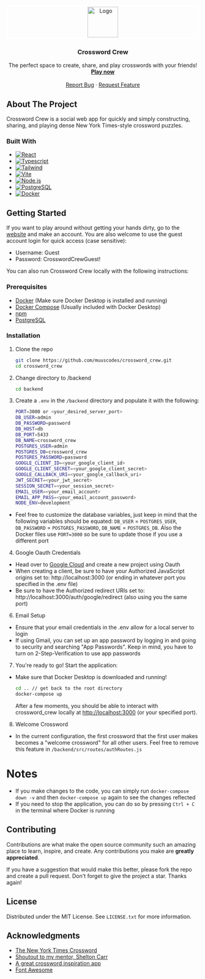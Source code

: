 <!-- README adapted from https://github.com/othneildrew/Best-README-Template -->

<!-- PROJECT LOGO -->
<br />
<div align="center">
  <a href="https://github.com/muuscodes/crossword_crew">
  <div style="border: 5px solid white;">
    <img src="./frontend/src/img/favicon.jpg" alt="Logo" width="80" height="80" >
    </div>
  </a>

<h3 align="center">Crossword Crew</h3>

  <p align="center">
    The perfect space to create, share, and play crosswords with your friends!
    <br />
    <a href="https://www.crosswordcrew.com" target="_blank" rel="noreferrer"><strong>Play now</strong></a>
    <br />
    <br />
    <a href="https://github.com/muuscodes/crossword_crew/issues/new?labels=bug&template=bug-report---.md">Report Bug</a>
    ·
    <a href="https://github.com/muuscodes/crossword_crew/issues/new?labels=enhancement&template=feature-request---.md">Request Feature</a>
  </p>
</div>

## About The Project

Crossword Crew is a social web app for quickly and simply constructing, sharing, and
playing dense New York Times-style crossword puzzles.

### Built With

- [![React][React.js]][React-url]
- [![Typescript][Typescript]][Typescript-url]
- [![Tailwind][Tailwind]][Tailwind-url]
- [![Vite][ViteLogo]][ViteLogo-url]
- [![Node.js][Node.js]][Node-url]
- [![PostgreSQL][PostgreSQL]][PostgreSQL-url]
- [![Docker][DockerLogo]][DockerLogo-url]

## Getting Started

If you want to play around without getting your hands dirty, go to the [website][website-url] and make an account. You are also welcome to use the guest account login for quick access (case sensitive):

- Username: Guest
- Password: CrosswordCrewGuest!

You can also run Crossword Crew locally with the following instructions:

### Prerequisites

- [Docker][docker-url] (Make sure Docker Desktop is installed and running)
- [Docker Compose][docker-compose-url] (Usually included with Docker Desktop)
- [npm][npm-install-url]
- [PostgreSQL][PostgresQL-url]

### Installation

1. Clone the repo
   ```sh
   git clone https://github.com/muuscodes/crossword_crew.git
   cd crossword_crew
   ```
2. Change directory to /backend
   ```sh
   cd backend
   ```
3. Create a `.env` in the `/backend` directory and populate it with the following:
   ```sh
   PORT=3000 or <your_desired_server_port>
   DB_USER=admin
   DB_PASSWORD=password
   DB_HOST=db
   DB_PORT=5433
   DB_NAME=crossword_crew
   POSTGRES_USER=admin
   POSTGRES_DB=crossword_crew
   POSTGRES_PASSWORD=password
   GOOGLE_CLIENT_ID=<your_google_client_id>
   GOOGLE_CLIENT_SECRET=<your_google_client_secret>
   GOOGLE_CALLBACK_URI=<your_google_callback_uri>
   JWT_SECRET=<your_jwt_secret>
   SESSION_SECRET=<your_session_secret>
   EMAIL_USER=<your_email_account>
   EMAIL_APP_PASS=<your_email_account_password>
   NODE_ENV=development
   ```

- Feel free to customize the database variables, just keep in mind that the following variables should be equated: `DB_USER` = `POSTGRES_USER`, `DB_PASSWORD` = `POSTGRES_PASSWORD`, `DB_NAME` = `POSTGRES_DB`. Also the Docker files use `PORT=3000` so be sure to update those if you use a different port

4. Google Oauth Credentials

- Head over to [Google Cloud][google-cloud-url] and create a new project using Oauth
- When creating a client, be sure to have your Authorized JavaScript origins set to:
  http://localhost:3000 (or ending in whatever port you specified in the .env file)
- Be sure to have the Authorized redirect URIs set to: http://localhost:3000/auth/google/redirect
  (also using you the same port)

6. Email Setup

- Ensure that your email credentials in the .env allow for a local server to login
- If using Gmail, you can set up an app password by logging in and going to security and searching "App Passwords". Keep in mind, you have to turn on 2-Step-Verification to use app passwords

7. You're ready to go! Start the application:

- Make sure that Docker Desktop is downloaded and running!

  ```sh
  cd .. // get back to the root directory
  docker-compose up
  ```

  After a few moments, you should be able to interact with crossword_crew locally
  at [http://localhost:3000](http://localhost:3000) (or your specified port).

8. Welcome Crossword

- In the current configuration, the first crossword that the first user makes becomes a "welcome crossword"
  for all other users. Feel free to remove this feature in `/backend/src/routes/authRoutes.js`

# Notes

- If you make changes to the code, you can simply run `docker-compose down -v` and then `docker-compose up` again to see the changes reflected
- If you need to stop the application, you can do so by pressing `Ctrl + C` in the terminal where Docker is running

## Contributing

Contributions are what make the open source community such an amazing place to
learn, inspire, and create. Any contributions you make are **greatly
appreciated**.

If you have a suggestion that would make this better, please fork the repo and
create a pull request. Don't forget to give the project a star. Thanks again!

## License

Distributed under the MIT License. See `LICENSE.txt` for more information.

## Acknowledgments

- [The New York Times Crossword][nyt-url]
- [Shoutout to my mentor, Shelton Carr][shelton-url]
- [A great crossword inspiration app][crosswyrd-url]
- [Font Awesome][font-awesome-url]

<!-- MARKDOWN LINKS & IMAGES -->
<!-- https://www.markdownguide.org/basic-syntax/#reference-style-links -->

[React.js]: https://img.shields.io/badge/React-20232A?style=for-the-badge&logo=react&logoColor=61DAFB
[React-url]: https://reactjs.org/
[TypeScript]: https://img.shields.io/badge/TypeScript-007ACC?style=for-the-badge&logo=typescript&logoColor=white
[TypeScript-url]: https://www.typescriptlang.org/
[Tailwind]: https://img.shields.io/badge/TailwindCSS-38B2AC?style=for-the-badge&logo=tailwindcss&logoColor=white
[Tailwind-url]: https://tailwindcss.com/
[Node.js]: https://img.shields.io/badge/Node.js-8CC84B?style=for-the-badge&logo=node.js&logoColor=white
[Node-url]: https://nodejs.org/
[PostgreSQL]: https://img.shields.io/badge/PostgreSQL-336791?style=for-the-badge&logo=postgresql&logoColor=white
[PostgreSQL-url]: https://www.postgresql.org/
[DockerLogo]: https://img.shields.io/badge/Docker-2496ED?style=for-the-badge&logo=docker&logoColor=white
[DockerLogo-url]: https://www.docker.com/
[ViteLogo]: https://img.shields.io/badge/Vite-646CFF?style=for-the-badge&logo=vite&logoColor=white
[ViteLogo-url]: https://vitejs.dev/
[Docker-url]: https://docs.docker.com/get-docker/
[Docker-compose-url]: https://docs.docker.com/compose/install/
[npm-install-url]: https://docs.npmjs.com/cli/v9/configuring-npm/install?v=true
[google-cloud-url]: https://console.cloud.google.com/
[nyt-url]: https://www.nytimes.com/crosswords
[crosswyrd-url]: https://crosswyrd.app/
[shelton-url]: https://github.com/sheltoncarr
[font-awesome-url]: https://fontawesome.com/
[website-url]: https://www.crosswordcrew.com
